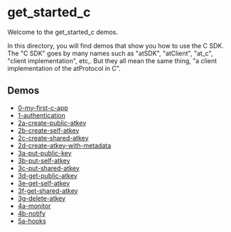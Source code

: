 # get_started_c

Welcome to the get_started_c demos.

In this directory, you will find demos that show you how to use the C SDK. The "C SDK" goes by many names such as "atSDK", "atClient", "at_c", "client implementation", etc,. But they all mean the same thing, "a client implementation of the atProtocol in C".

## Demos

- [0-my-first-c-app](0-my-first-c-app/README.md)
- [1-authentication](1-authentication/README.md)
- [2a-create-public-atkey](2a-create-public-atkey/README.md)
- [2b-create-self-atkey](2b-create-self-atkey/README.md)
- [2c-create-shared-atkey](2c-create-shared-atkey/README.md)
- [2d-create-atkey-with-metadata](2d-create-atkey-with-metadata/README.md)
- [3a-put-public-key](3a-put-public-key/README.md)
- [3b-put-self-atkey](3b-put-self-atkey/README.md)
- [3c-put-shared-atkey](3c-put-shared-atkey/README.md)
- [3d-get-public-atkey](3d-get-public-atkey/README.md)
- [3e-get-self-atkey](3e-get-self-atkey/README.md)
- [3f-get-shared-atkey](3f-get-shared-atkey/README.md)
- [3g-delete-atkey](3g-delete-atkey/README.md)
- [4a-monitor](4a-monitor/README.md)
- [4b-notify](4b-notify/README.md)
- [5a-hooks](5a-hooks/README.md)

